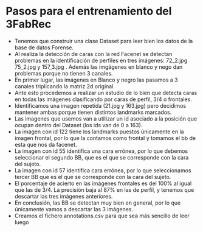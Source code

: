 # Pasos para el entrenamiento del 3FabRec

- Tenemos que construir una clase Dataset para leer bien los datos de la base de datos Forense. 
- Al realiza la detección de caras con la red Facenet se detectan problemas en la identificación de perfiles en tres imágenes: 72_2.jpg 75_2.jpg y 157_3.jpg . Además las imgágenes en blanco y nego dan problemas porque no tienen 3 canales. 
- En primer lugar, las imágenes en Blanco y negro las pasamos a 3 canales triplicando la matriz 2d original.
- Ante esto procedemos a realizar un estudio de lo bien que detecta caras en todas las imágenes clasificando por caras de perfil, 3/4 o frontales.
- Identificamos una imagen repetida (21.jpg y 163.jpg) pero decidimos mantener ambas porque tienen distintos landmarks marcados. 
- Las imagenes que usemos van a utilizar un id asociado a la posición que ocupan dentro del Dataset (los ids van de 0 a 163).
- La imagen con id 122 tiene los landmarks puestos únicamente en la imagen frontal, por lo que la contamos como frontal y tomamos el bb de esta que nos da facenet.
- La imagen con id 55 identifica una cara errónea, por lo que debemos seleccionar el segundo BB, que es el que se corresponde con la cara del sujeto.
- La imagen con id 57 identifica cara errónea, por lo que seleccionamos tercer BB que es el que se corresponde con la cara del sujeto.
- El porcentaje de acierto en las imágenes frontales es del 100% al igual que las de 3/4. La precisión baja al 87% en las de perfil, y tenemos que descartar las tres imágenes anteriores.
- En conclusión, las BB se detectan muy bien en general, por lo que únicamente vamos a descartar las 3 imágenes.
- Creamos el fichero annotations.csv para que sea más sencillo de leer luego
